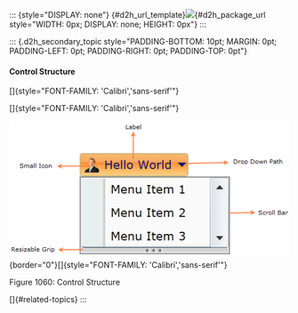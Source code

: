 ::: {style="DISPLAY: none"}
[](ms-xhelp:///?Id=d2h_url_template){#d2h_url_template}![](!package_url!){#d2h_package_url style="WIDTH: 0px; DISPLAY: none; HEIGHT: 0px"}
:::

::: {.d2h_secondary_topic style="PADDING-BOTTOM: 10pt; MARGIN: 0pt; PADDING-LEFT: 0pt; PADDING-RIGHT: 0pt; PADDING-TOP: 0pt"}
#### Control Structure

[]{style="FONT-FAMILY: 'Calibri','sans-serif'"} 

[]{style="FONT-FAMILY: 'Calibri','sans-serif'"} 

![](../ImagesExt/image261_468.png){border="0"}[]{style="FONT-FAMILY: 'Calibri','sans-serif'"}

Figure 1060: Control Structure

[]{#related-topics}
:::
